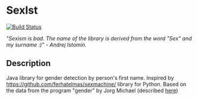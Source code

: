 # SexIst
[![Build Status](https://travis-ci.org/aistomin/sexist.svg?branch=master)](https://travis-ci.org/aistomin/sexist)

_"Sexism is bad. The name of the library is derived from the word "Sex" and my surname :)" - Andrej Istomin._
   
## Description

Java library for gender detection by person's first name. Inspired by https://github.com/ferhatelmas/sexmachine/ library for Python. Based on the data from the program "gender" by Jorg Michael (described [here](https://autohotkey.com/board/topic/20260-gender-verification-by-forename-cmd-line-tool-db/))

